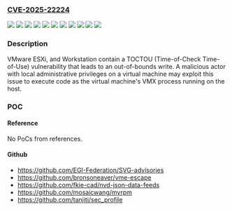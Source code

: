 ### [CVE-2025-22224](https://cve.mitre.org/cgi-bin/cvename.cgi?name=CVE-2025-22224)
![](https://img.shields.io/static/v1?label=Product&message=VMware%20Cloud%20Foundation&color=blue)
![](https://img.shields.io/static/v1?label=Product&message=VMware%20ESXi&color=blue)
![](https://img.shields.io/static/v1?label=Product&message=VMware%20Telco%20Cloud%20Infrastructure&color=blue)
![](https://img.shields.io/static/v1?label=Product&message=VMware%20Telco%20Cloud%20Platform&color=blue)
![](https://img.shields.io/static/v1?label=Product&message=VMware%20Workstation&color=blue)
![](https://img.shields.io/static/v1?label=Version&message=%3D%203.x%2C%202.x%20&color=brighgreen)
![](https://img.shields.io/static/v1?label=Version&message=%3D%205.x%2C%204.5.x%20&color=brighgreen)
![](https://img.shields.io/static/v1?label=Version&message=%3D%205.x%2C%204.x%2C%203.x%2C%202.x%20&color=brighgreen)
![](https://img.shields.io/static/v1?label=Version&message=17.x%3C%2017.6.3%20&color=brighgreen)
![](https://img.shields.io/static/v1?label=Version&message=8.0%3C%20ESXi80U3d-24585383%20&color=brighgreen)
![](https://img.shields.io/static/v1?label=Vulnerability&message=Heap-overflow%20vulnerability&color=brighgreen)

### Description

VMware ESXi, and Workstation contain a TOCTOU (Time-of-Check Time-of-Use) vulnerability that leads to an out-of-bounds write. A malicious actor with local administrative privileges on a virtual machine may exploit this issue to execute code as the virtual machine's VMX process running on the host.

### POC

#### Reference
No PoCs from references.

#### Github
- https://github.com/EGI-Federation/SVG-advisories
- https://github.com/bronsoneaver/vme-escape
- https://github.com/fkie-cad/nvd-json-data-feeds
- https://github.com/mosaicwang/myrpm
- https://github.com/tanjiti/sec_profile


